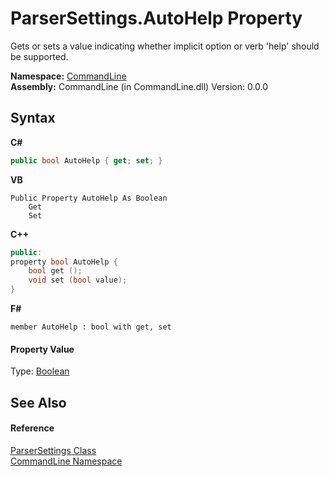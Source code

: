 # ParserSettings.AutoHelp Property 
 

Gets or sets a value indicating whether implicit option or verb 'help' should be supported.

**Namespace:**&nbsp;<a href="N_CommandLine">CommandLine</a><br />**Assembly:**&nbsp;CommandLine (in CommandLine.dll) Version: 0.0.0

## Syntax

**C#**<br />
``` C#
public bool AutoHelp { get; set; }
```

**VB**<br />
``` VB
Public Property AutoHelp As Boolean
	Get
	Set
```

**C++**<br />
``` C++
public:
property bool AutoHelp {
	bool get ();
	void set (bool value);
}
```

**F#**<br />
``` F#
member AutoHelp : bool with get, set

```


#### Property Value
Type: <a href="https://docs.microsoft.com/dotnet/api/system.boolean" target="_blank">Boolean</a>

## See Also


#### Reference
<a href="T_CommandLine_ParserSettings">ParserSettings Class</a><br /><a href="N_CommandLine">CommandLine Namespace</a><br />